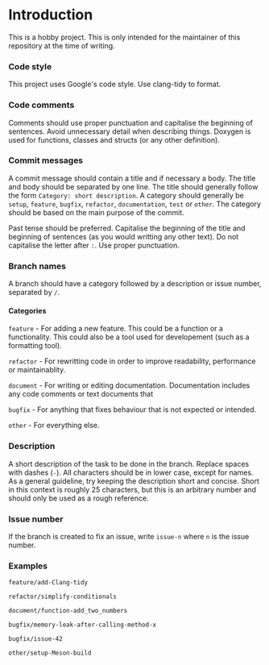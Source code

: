 # Introduction
This is a hobby project. This is only intended for the maintainer of this repository at the time of writing.
### Code style
This project uses Google's code style. Use clang-tidy to format. 
### Code comments
Comments should use proper punctuation and capitalise the beginning of sentences. Avoid unnecessary detail when describing things. Doxygen is used for functions, classes and structs (or any other definition).
### Commit messages
A commit message should contain a title and if necessary a body. The title and body should be separated by one line. The title should generally 
follow the form `Category: short description`. A category should generally be `setup`, `feature`, `bugfix`, `refactor`, `documentation`, `test` or `other`. The category should be based on the main purpose of the commit. 

Past tense should be preferred. Capitalise the beginning of the title and beginning of sentences (as you would writting any other text). Do not capitalise the letter after `:`. Use proper punctuation.   
### Branch names
A branch should have a category followed by a description or issue number, separated by `/`.
#### Categories 
`feature` - For adding a new feature. This could be a function or a functionality. This could also be a tool used for developement (such as a formatting tool).

`refactor` - For rewritting code in order to improve readability, performance or maintainablity. 

`document` - For writing or editing documentation. Documentation includes any code comments or text documents that  

`bugfix` - For anything that fixes behaviour that is not expected or intended.  
    
`other` - For everything else.
### Description
A short description of the task to be done in the branch. Replace spaces with dashes (`-`). All characters should be in lower case, except for names. As a general guideline, try keeping the description short and concise. Short in this context is roughly 25 characters, but this is an arbitrary number and should only be used as a rough reference. 
### Issue number
If the branch is created to fix an issue, write `issue-n` where `n` is the issue number. 
### Examples
`feature/add-Clang-tidy`

`refactor/simplify-conditionals`

`document/function-add_two_numbers`

`bugfix/memory-leak-after-calling-method-x`

`bugfix/issue-42`

`other/setup-Meson-build`
